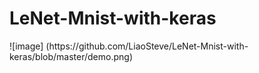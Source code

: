 #
<h1>LeNet-Mnist-with-keras</h1>
![image] (https://github.com/LiaoSteve/LeNet-Mnist-with-keras/blob/master/demo.png)
